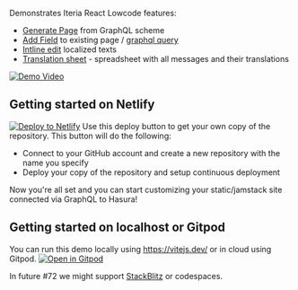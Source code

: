 Demonstrates Iteria React Lowcode features:
* [Generate Page](https://www.youtube.com/watch?v=5-U2vfgHkMA&t=206s) from GraphQL scheme
* [Add Field](https://www.youtube.com/watch?v=5-U2vfgHkMA&t=130s) to existing page / [graphql query](https://www.youtube.com/watch?v=5-U2vfgHkMA&t=314s)
* [Intline edit](https://www.youtube.com/watch?v=5-U2vfgHkMA&t=230s) localized texts
* [Translation sheet](https://www.youtube.com/watch?v=5-U2vfgHkMA&t=396s) - spreadsheet with all messages and their translations

[![Demo Video](https://img.youtube.com/vi/5-U2vfgHkMA/0.jpg)](https://www.youtube.com/watch?v=5-U2vfgHkMA&t=206s)


## Getting started on Netlify
[![Deploy to Netlify](https://www.netlify.com/img/deploy/button.svg)](https://app.netlify.com/start/deploy?repository=https://github.com/iteria-app/example-material-ui&stack=cms) Use this deploy button to get your own copy of the repository. This button will do the following:

- Connect to your GitHub account and create a new repository with the name you specify
- Deploy your copy of the repository and setup continuous deployment

Now you're all set and you can start customizing your static/jamstack site connected via GraphQL to Hasura!

## Getting started on localhost or Gitpod
You can run this demo locally using https://vitejs.dev/ or in cloud using Gitpod. 
[![Open in Gitpod](https://gitpod.io/button/open-in-gitpod.svg)](https://gitpod.io/#https://github.com/iteria-app/example-material-ui)

In future #72 we might support [StackBlitz](https://stackblitz.com/github/iteria-app/example-material-ui) or codespaces.
